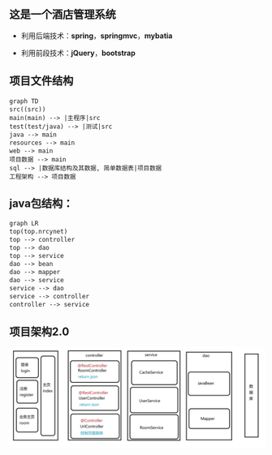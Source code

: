 ## 这是一个酒店管理系统

* 利用后端技术：**spring**，**springmvc**，**mybatia**

* 利用前段技术：**jQuery**，**bootstrap**

## 项目文件结构

```mermaid
graph TD
src((src))
main(main) --> |主程序|src
test(test/java) --> |测试|src
java --> main
resources --> main
web --> main
项目数据 --> main
sql --> |数据库结构及其数据, 简单数据表|项目数据
工程架构 --> 项目数据
```

## java包结构：

```mermaid
graph LR
top(top.nrcynet) 
top --> controller
top --> dao
top --> service
dao --> bean
dao --> mapper
dao --> service
service --> dao
service --> controller
controller --> service
```

## 项目架构2.0

![这个一个项目架构图片](src/main/项目数据/工程框架.jpg)